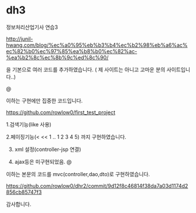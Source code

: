 # dh3

정보처리산업기사 연습3

http://junil-hwang.com/blog/%ec%a0%95%eb%b3%b4%ec%b2%98%eb%a6%ac%ec%82%b0%ec%97%85%ea%b8%b0%ec%82%ac-%ea%b2%8c%ec%8b%9c%ed%8c%90/

을 기본으로 여러 코드를 추가하였습니다. ( 제 사이트는 아니고 고마운 분의 사이트입니다..)

@

이하는 구현에만 집중한 코드입니다.

https://github.com/rowlow0/first_test_project

1.검색기능(like 사용)

2.페이징기능(< << 1 .. 1 2 3 4 5) 까지 구현하였습니다.

3. xml 설정(controller-jsp 연결)

4. ajax등은 미구현되었음.
@

이하는 본문의 코드를 mvc(controller,dao,dto)로 구현하였습니다.

https://github.com/rowlow0/dhr2/commit/9d12f8c46814f38da7a03d1174d2856cb85747f3



감사합니다.
